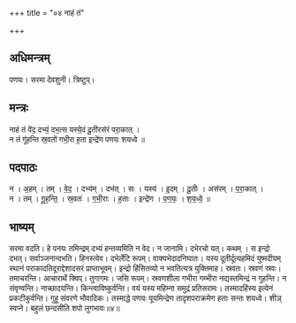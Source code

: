 +++
title = "०४ नाहं तं"

+++
## अधिमन्त्रम्
पणयः। सरमा देवशुनी। त्रिष्टुप्।

## मन्त्रः
नाहं तं वे॑द॒ दभ्यं॒ दभ॒त्स यस्ये॒दं दू॒तीरस॑रं परा॒कात् ।  
न तं गू॑हन्ति स्र॒वतो॑ गभी॒रा ह॒ता इन्द्रे॑ण पणयः शयध्वे ॥

## पदपाठः
न । अ॒हम् । तम् । वे॒द॒ । दभ्य॑म् । दभ॑त् । सः । यस्य॑ । इ॒दम् । दू॒तीः । अस॑रम् । प॒रा॒कात् ।  
न । तम् । गू॒ह॒न्ति॒ । स्र॒वतः॑ । ग॒भी॒राः । ह॒ताः । इन्द्रे॑ण । प॒ण॒यः॒ । श॒य॒ध्वे॒ ॥

## भाष्यम्
सरमा वदति। हे पनयः तमिन्द्रम् दभ्यं हन्तव्यमिति न वेद। न जानामि। दभेरचो यत्। कथम् । स इन्द्रो दभत्। सर्वाञ्जनान्दभति। हिनस्त्वेव। दभेर्लेटि रूपम्। वाक्यभेदादनिघातः। यस्य दूतीर्दूत्यहमिदं युष्मदीयम् स्थानं पराकादतिदूराद्देशादसरं प्राप्ताभूवम्। इन्द्रो हिंसितव्यो न भवतित्यत्र युक्तिमाह। स्रवतः। स्रवणं स्रवः। तमाचरन्ति। आचारार्थे क्विप्। तुगागमः। जसि रूपम्। स्रवणशीला गभीरा गम्भीरा नद्यस्तमिन्द्रं न गुहन्ति। न संवृण्वन्ति। नाच्छादयन्ति। किन्त्वाविष्कुर्वन्ति। वयं यस्य महिम्ना समुद्रं प्रतिसरामः। तस्मादहिंस्य इत्येनं प्रकटीकुर्वन्ति। गुहू संवरणे भौवादिकः। तस्माद्धे पणयः यूयमिन्द्रेण तादृशपराक्रमेण हताः सन्तः शयध्वे। शीञ् स्वप्ने। बहुलं छन्दसीति शपो लुगभावः॥४॥
